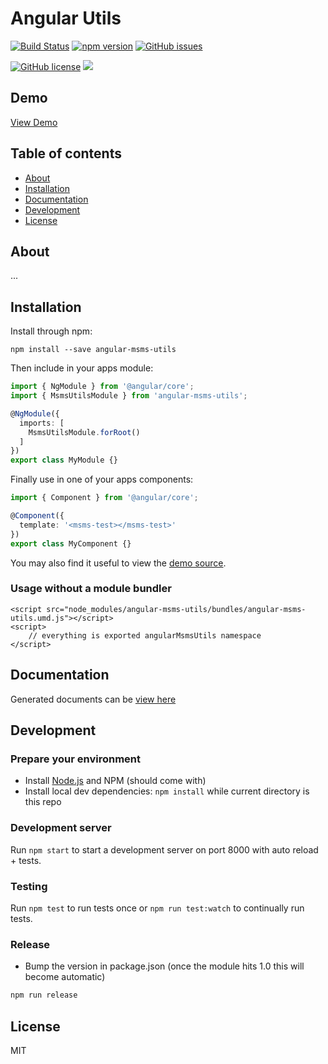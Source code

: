# Angular Utils
[![Build Status](https://travis-ci.org/sayuthisobri/ng2-msms-utils.svg?branch=master)](https://travis-ci.org/sayuthisobri/ng2-msms-utils)
[![npm version](https://badge.fury.io/js/angular-msms-utils.svg)](http://badge.fury.io/js/angular-msms-utils)
[![GitHub issues](https://img.shields.io/github/issues/sayuthisobri/angular-msms-utils.svg)](https://github.com/sayuthisobri/angular-msms-utils/issues)

[![GitHub license](https://img.shields.io/badge/license-MIT-blue.svg)](https://raw.githubusercontent.com/sayuthisobri/angular-msms-utils/master/LICENSE)
![](https://img.shields.io/badge/msms-jr-blue.svg)

## Demo

[View Demo](http://angular-utils.msms.cf/demo/)

## Table of contents

- [About](#about)
- [Installation](#installation)
- [Documentation](http://angular-utils.msms.cf/docs/)
- [Development](#development)
- [License](#license)

## About

...

## Installation

Install through npm:
```
npm install --save angular-msms-utils
```

Then include in your apps module:

```typescript
import { NgModule } from '@angular/core';
import { MsmsUtilsModule } from 'angular-msms-utils';

@NgModule({
  imports: [
    MsmsUtilsModule.forRoot()
  ]
})
export class MyModule {}
```

Finally use in one of your apps components:
```typescript
import { Component } from '@angular/core';

@Component({
  template: '<msms-test></msms-test>'
})
export class MyComponent {}
```

You may also find it useful to view the [demo source](https://github.com/sayuthisobri/ng2-msms-utils/blob/master/demo/demo.component.ts).

### Usage without a module bundler
```
<script src="node_modules/angular-msms-utils/bundles/angular-msms-utils.umd.js"></script>
<script>
    // everything is exported angularMsmsUtils namespace
</script>
```

## Documentation
Generated documents can be [view here](http://angular-utils.msms.cf/docs/)

## Development

### Prepare your environment
* Install [Node.js](http://nodejs.org/) and NPM (should come with)
* Install local dev dependencies: `npm install` while current directory is this repo

### Development server
Run `npm start` to start a development server on port 8000 with auto reload + tests.

### Testing
Run `npm test` to run tests once or `npm run test:watch` to continually run tests.

### Release
* Bump the version in package.json (once the module hits 1.0 this will become automatic)
```bash
npm run release
```

## License

MIT
